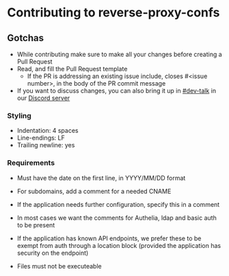 # Contributing to reverse-proxy-confs

## Gotchas

* While contributing make sure to make all your changes before creating a Pull Request
* Read, and fill the Pull Request template
  * If the PR is addressing an existing issue include, closes #\<issue number>, in the body of the PR commit message
* If you want to discuss changes, you can also bring it up in [#dev-talk](https://discordapp.com/channels/354974912613449730/757585807061155840) in our [Discord server](https://discord.gg/YWrKVTn)

### Styling

* Indentation: 4 spaces
* Line-endings: LF
* Trailing newline: yes

### Requirements

* Must have the date on the first line, in YYYY/MM/DD format
* For subdomains, add a comment for a needed CNAME
* If the application needs further configuration, specify this in a comment

* In most cases we want the comments for Authelia, ldap and basic auth to be present
* If the application has known API endpoints, we prefer these to be exempt from auth through a location block (provided the application has security on the endpoint)

* Files must not be executeable
